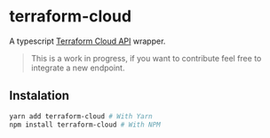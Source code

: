 # terraform-cloud

A typescript [Terraform Cloud API](https://www.terraform.io/docs/cloud/api/index.html) wrapper.

> This is a work in progress, if you want to contribute feel free to integrate a new endpoint.

## Instalation

```sh
yarn add terraform-cloud # With Yarn
npm install terraform-cloud # With NPM
```
